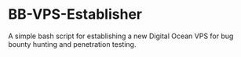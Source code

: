 # BB-VPS-Establisher
A simple bash script for establishing a new Digital Ocean VPS for bug bounty hunting and penetration testing.
